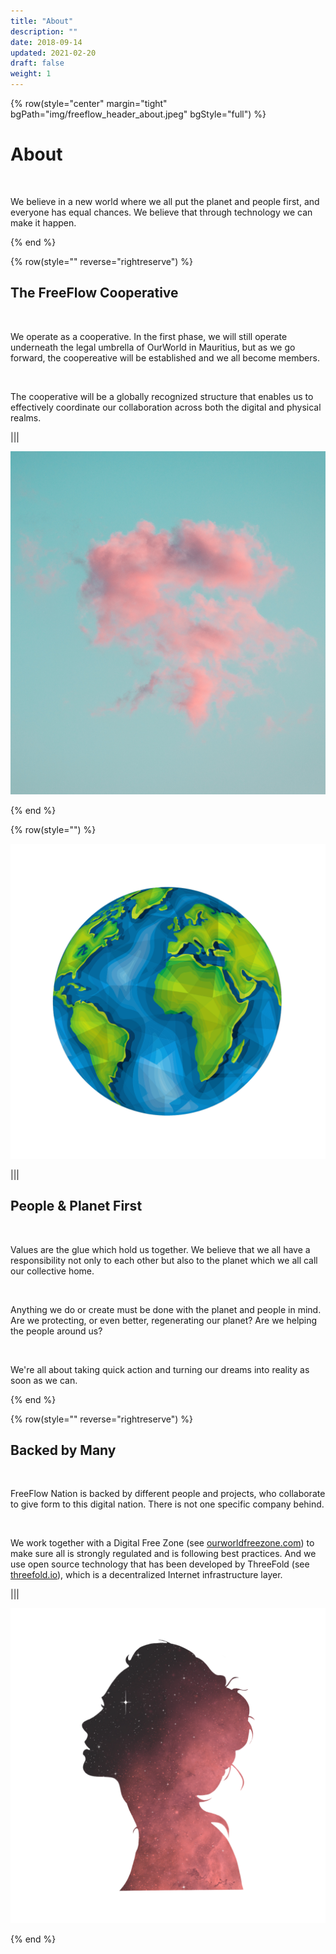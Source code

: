 ```yaml
---
title: "About"
description: ""
date: 2018-09-14
updated: 2021-02-20
draft: false
weight: 1
---
```


<!-- section 1 -->

{% row(style="center" margin="tight" bgPath="img/freeflow_header_about.jpeg" bgStyle="full") %} 

# About

<br>

We believe in a new world where we all put the planet and people first, and everyone has equal chances. We believe that through technology we can make it happen.

{% end %}

<div class="container mx-auto">

<!-- section 2 -->

{% row(style="" reverse="rightreserve") %}

## The FreeFlow Cooperative

<br>

We operate as a cooperative. In the first phase, we will still operate underneath the legal umbrella of OurWorld in Mauritius, but as we go forward, the coopereative will be established and we all become members.

<br>

The cooperative will be a globally recognized structure that enables us to effectively coordinate our collaboration across both the digital and physical realms.

|||

![Image](./img/fear_to_love.jpeg)

{% end %}

<!-- section 3 -->

{% row(style="") %}

![Image](./img/planet.png#mx-auto)

|||

## People & Planet First

<br/>

Values are the glue which hold us together. We believe that we all have a responsibility not only to each other but also to the planet which we all call our collective home.

<br/>

Anything we do or create must be done with the planet and people in mind. Are we protecting, or even better, regenerating our planet? Are we helping the people around us?

<br/>

We're all about taking quick action and turning our dreams into reality as soon as we can.

{% end %}

<!-- section 4 -->

{% row(style="" reverse="rightreserve") %}

## Backed by Many

<br>

FreeFlow Nation is backed by different people and projects, who collaborate to give form to this digital nation. There is not one specific company behind.

<br/>

We work together with a Digital Free Zone (see [ourworldfreezone.com](https://ourworldfreezone.com)) to make sure all is strongly regulated and is following best practices. And we use open source technology that has been developed by ThreeFold (see [threefold.io](https://threefold.io)), which is a decentralized Internet infrastructure layer.

|||

![Image](./img/backed.png#large#mx-auto)

{% end %}

</div>